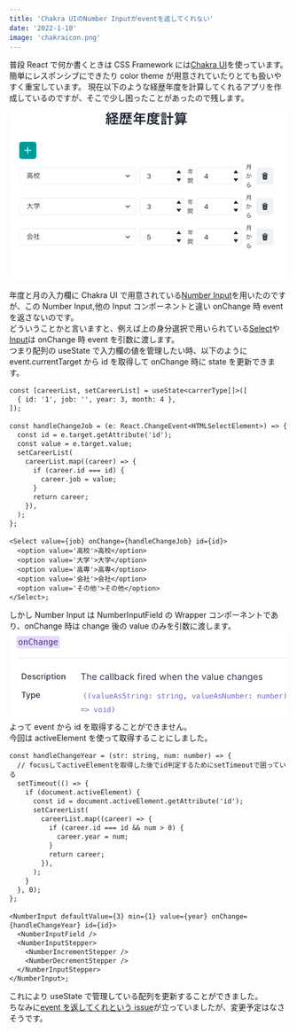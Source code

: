 ```yaml
---
title: 'Chakra UIのNumber Inputがeventを返してくれない'
date: '2022-1-10'
image: 'chakraicon.png'
---
```


普段 React で何か書くときは CSS Framework には[Chakra UI](https://chakra-ui.com/)を使っています。  
簡単にレスポンシブにできたり color theme が用意されていたりとても扱いやすく重宝しています。
現在以下のような経歴年度を計算してくれるアプリを作成しているのですが、そこで少し困ったことがあったので残します。<br>

![picture 1](career-calculate.png)

年度と月の入力欄に Chakra UI で用意されている[Number Input](https://chakra-ui.com/docs/form/number-input)を用いたのですが、この Number Input,他の Input コンポーネントと違い onChange 時 event を返さないのです。<br>
どういうことかと言いますと、例えば上の身分選択で用いられている[Select](https://chakra-ui.com/docs/form/select)や[Input](https://chakra-ui.com/docs/form/input)は onChange 時 event を引数に渡します。<br>
つまり配列の useState で入力欄の値を管理したい時、以下のように event.currentTarget から id を取得して onChange 時に state を更新できます。

```tsx
const [careerList, setCareerList] = useState<carrerType[]>([
  { id: '1', job: '', year: 3, month: 4 },
]);

const handleChangeJob = (e: React.ChangeEvent<HTMLSelectElement>) => {
  const id = e.target.getAttribute('id');
  const value = e.target.value;
  setCareerList(
    careerList.map((career) => {
      if (career.id === id) {
        career.job = value;
      }
      return career;
    }),
  );
};

<Select value={job} onChange={handleChangeJob} id={id}>
  <option value='高校'>高校</option>
  <option value='大学'>大学</option>
  <option value='高専'>高専</option>
  <option value='会社'>会社</option>
  <option value='その他'>その他</option>
</Select>;
```

しかし Number Input は NumberInputField の Wrapper コンポーネントであり、onChange 時は change 後の value のみを引数に渡します。
![picture 3](20220110-index-.png)  
よって event から id を取得することができません。<br>
今回は activeElement を使って取得することにしました。

```tsx
const handleChangeYear = (str: string, num: number) => {
  // focusしてactiveElementを取得した後でid判定するためにsetTimeoutで囲っている
  setTimeout(() => {
    if (document.activeElement) {
      const id = document.activeElement.getAttribute('id');
      setCareerList(
        careerList.map((career) => {
          if (career.id === id && num > 0) {
            career.year = num;
          }
          return career;
        }),
      );
    }
  }, 0);
};

<NumberInput defaultValue={3} min={1} value={year} onChange={handleChangeYear} id={id}>
  <NumberInputField />
  <NumberInputStepper>
    <NumberIncrementStepper />
    <NumberDecrementStepper />
  </NumberInputStepper>
</NumberInput>;
```

これにより useState で管理している配列を更新することができました。<br>
ちなみに[event を返してくれという issue](https://github.com/chakra-ui/chakra-ui/issues/617)が立っていましたが、変更予定はなさそうです。
